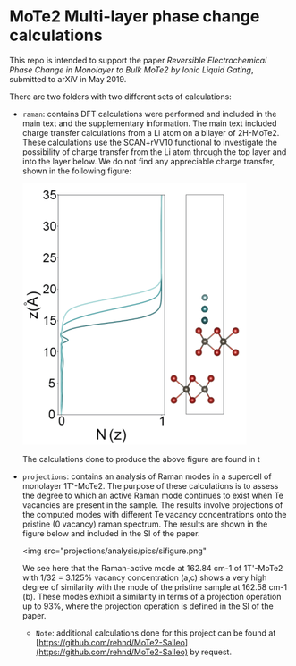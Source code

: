 # MoTe2 Multi-layer phase change calculations

This repo is intended to support the paper _Reversible Electrochemical
Phase Change in Monolayer to Bulk MoTe2 by Ionic Liquid Gating_,
submitted to arXiV in May 2019.

There are two folders with two different sets of calculations:

- `raman`: contains DFT calculations were performed and included in
  the main text and the supplementary information.  The main text
  included charge transfer calculations from a Li atom on a bilayer of
  2H-MoTe2. These calculations use the SCAN+rVV10 functional to
  investigate the possibility of charge transfer from the Li atom
  through the top layer and into the layer below. We do not find any
  appreciable charge transfer, shown in the following figure:

  <img src="raman/pics/Li-bilayer.png" width="400px"/>

  The calculations done to produce the above figure are found in t

- `projections`: contains an analysis of Raman modes in a supercell of
  monolayer 1T'-MoTe2. The purpose of these calculations is to assess
  the degree to which an active Raman mode continues to exist when Te
  vacancies are present in the sample.  The results involve
  projections of the computed modes with different Te vacancy
  concentrations onto the pristine (0 vacancy) raman spectrum. The
  results are shown in the figure below and included in the SI of the
  paper.
  
  <img src="projections/analysis/pics/sifigure.png"
  
  We see here that the Raman-active mode at 162.84 cm-1 of 1T'-MoTe2
  with 1/32 = 3.125% vacancy concentration (a,c) shows a very high
  degree of similarity with the mode of the pristine sample at 162.58
  cm-1 (b). These modes exhibit a similarity in terms of a projection
  operation up to 93%, where the projection operation is defined in
  the SI of the paper. 
  
  
  
  - `Note`: additional calculations done for this project can be found
  at
  [https://github.com/rehnd/MoTe2-Salleo](https://github.com/rehnd/MoTe2-Salleo) by
  request.
